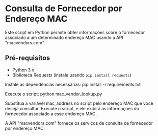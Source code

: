 # Consulta de Fornecedor por Endereço MAC

Este script em Python permite obter informações sobre o fornecedor associado a um determinado endereço MAC usando a API "macvendors.com".

## Pré-requisitos

- Python 3.x
- Biblioteca Requests (instale usando `pip install requests`)

Instale as dependências necessárias:
pip install -r requirements.txt

Execute o script: python mac_vendor_lookup.py

Substitua a variável mac_address no script pelo endereço MAC que você deseja consultar. Execute o script, e ele exibirá as informações do fornecedor associado a esse endereço MAC.

A API "macvendors.com" fornece os serviços de consulta de fornecedor por endereço MAC.